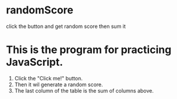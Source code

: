 # randomScore
click the button and get random score then sum it

# This is the program for practicing JavaScript.

1. Click the "Click me!" button.
2. Then it wil generate a random score.
3. The last column of the table is the sum of columns above.
